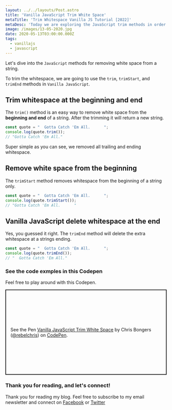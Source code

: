 ```yaml
---
layout: ../../layouts/Post.astro
title: 'Vanilla JavaScript Trim White Space'
metaTitle: 'Trim Whitespace Vanilla JS Tutorial [2022]'
metaDesc: 'Today we are exploring the JavaScript trim methods in order to remove whitespace from text.'
image: /images/13-05-2020.jpg
date: 2020-05-13T03:00:00.000Z
tags:
  - vanillajs
  - javascript
---
```


Let's dive into the `JavaScript` methods for removing white space from a string.

To trim the whitespace, we are going to use the `trim`, `trimStart`, and `trimEnd` methods in `Vanilla JavaScript`.

## Trim whitespace at the beginning and end

The `trim()` method is an easy way to remove white space from the **beginning and end** of a string. After the trimming it will return a new string.

```js
const quote = "  Gotta Catch 'Em All.      ";
console.log(quote.trim());
// "Gotta Catch 'Em All."
```

Super simple as you can see, we removed all trailing and ending whitespace.

## Remove white space from the beginning

The `trimStart` method removes whitespace from the beginning of a string only.

```js
const quote = "  Gotta Catch 'Em All.      ";
console.log(quote.trimStart());
// "Gotta Catch 'Em All.      "
```

## Vanilla JavaScript delete whitespace at the end

Yes, you guessed it right. The `trimEnd` method will delete the extra whitespace at a strings ending.

```js
const quote = "  Gotta Catch 'Em All.      ";
console.log(quote.trimEnd());
// "  Gotta Catch 'Em All."
```

### See the code exmples in this Codepen

Feel free to play around with this Codepen.

<p class="codepen" data-height="265" data-theme-id="dark" data-default-tab="js,result" data-user="rebelchris" data-slug-hash="NWGzVRG" style="height: 265px; box-sizing: border-box; display: flex; align-items: center; justify-content: center; border: 2px solid; margin: 1em 0; padding: 1em;" data-pen-title="Vanilla JavaScript Trim White Space">
  <span>See the Pen <a href="https://codepen.io/rebelchris/pen/NWGzVRG">
  Vanilla JavaScript Trim White Space</a> by Chris Bongers (<a href="https://codepen.io/rebelchris">@rebelchris</a>)
  on <a href="https://codepen.io">CodePen</a>.</span>
</p>
<script async src="https://static.codepen.io/assets/embed/ei.js"></script>

### Thank you for reading, and let's connect!

Thank you for reading my blog. Feel free to subscribe to my email newsletter and connect on [Facebook](https://www.facebook.com/DailyDevTipsBlog) or [Twitter](https://twitter.com/DailyDevTips1)
